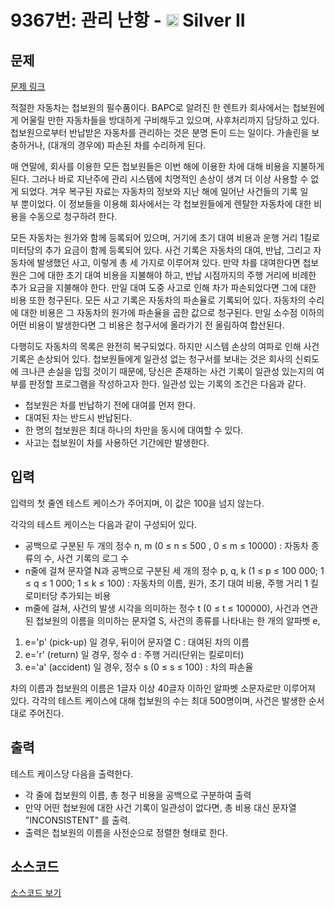 # 9367번: 관리 난항 - <img src="https://static.solved.ac/tier_small/9.svg" style="height:20px" /> Silver II

<!-- performance -->

<!-- 문제 제출 후 깃허브에 푸시를 했을 때 제출한 코드의 성능이 입력될 공간입니다.-->

<!-- end -->

## 문제

[문제 링크](https://boj.kr/9367)


<p>적절한 자동차는 첩보원의 필수품이다. BAPC로 알려진 한 렌트카 회사에서는 첩보원에게 어울릴 만한 자동차들을 방대하게 구비해두고 있으며, 사후처리까지 담당하고 있다. 첩보원으로부터 반납받은&nbsp;자동차를 관리하는 것은 분명 돈이 드는 일이다. 가솔린을 보충하거나, (대개의 경우에) 파손된 차를 수리하게 된다.</p>

<p>매 연말에, 회사를 이용한 모든 첩보원들은 이번 해에 이용한 차에 대해 비용을 지불하게 된다. 그러나 바로&nbsp;지난주에 관리 시스템에 치명적인 손상이 생겨 더 이상 사용할 수 없게 되었다. 겨우&nbsp;복구된 자료는 자동차의 정보와 지난 해에 일어난 사건들의 기록 일부&nbsp;뿐이었다. 이 정보들을 이용해 회사에서는 각 첩보원들에게 렌탈한 자동차에 대한 비용을 수동으로&nbsp;청구하려 한다.</p>

<p>모든 자동차는 원가와 함께 등록되어 있으며, 거기에&nbsp;초기 대여 비용과 운행 거리 1킬로미터당의 추가 요금이 함께 등록되어 있다. 사건 기록은 자동차의 대여, 반납, 그리고 자동차에 발생했던 사고, 이렇게&nbsp;총&nbsp;세 가지로 이루어져 있다. 만약 차를 대여한다면 첩보원은 그에 대한 초기&nbsp;대여 비용을 지불해야 하고, 반납 시점까지의&nbsp;주행 거리에 비례한 추가 요금을 지불해야 한다. 만일 대여 도중&nbsp;사고로 인해 차가 파손되었다면 그에 대한 비용 또한 청구된다. 모든 사고 기록은 자동차의 파손율로 기록되어 있다. 자동차의 수리에 대한 비용은 그 자동차의 원가에 파손율을 곱한 값으로 청구된다. 만일 소수점 이하의 어떤&nbsp;비용이 발생한다면 그 비용은 청구서에 올라가기 전&nbsp;올림하여 합산된다.</p>

<p>다행히도&nbsp;자동차의 목록은 완전히 복구되었다. 하지만 시스템 손상의 여파로 인해 사건 기록은 손상되어 있다. 첩보원들에게 일관성 없는 청구서를 보내는 것은 회사의 신뢰도에 크나큰 손실을 입힐 것이기 때문에, 당신은 존재하는 사건 기록이 일관성 있는지의 여부를&nbsp;판정할 프로그램을 작성하고자 한다. 일관성 있는 기록의 조건은 다음과 같다.&nbsp;</p>

<ul>
<li>첩보원은 차를 반납하기 전에 대여를 먼저 한다.</li>
<li>대여된 차는 반드시&nbsp;반납된다.</li>
<li>한 명의 첩보원은 최대 하나의 차만을 동시에 대여할 수 있다.</li>
<li>사고는 첩보원이 차를 사용하던 기간에만 발생한다.</li>
</ul>



## 입력


<p>입력의 첫 줄엔 테스트 케이스가 주어지며, 이 값은 100을 넘지 않는다.</p>

<p>각각의 테스트 케이스는 다음과 같이 구성되어 있다.</p>

<ul>
<li>공백으로 구분된 두 개의 정수 n, m (0 ≤ n ≤ 500 , 0 ≤ m ≤ 10000) : 자동차 종류의 수, 사건 기록의 로그 수</li>
<li>n줄에 걸쳐 문자열 N과 공백으로 구분된 세 개의 정수 p, q, k (1 ≤ p ≤ 100 000; 1 ≤ q ≤ 1 000; 1 ≤ k ≤ 100) : 자동차의 이름, 원가,&nbsp;초기 대여 비용, 주행 거리 1 킬로미터당 추가되는 비용</li>
<li>m줄에 걸쳐, 사건의 발생 시각을 의미하는&nbsp;정수 t (0 ≤ t ≤ 100000), 사건과 연관된 첩보원의 이름을 의미하는&nbsp;문자열 S, 사건의 종류를 나타내는&nbsp;한 개의 알파벳 e,&nbsp;</li>
</ul>

<ol>
<li>e='p' (pick-up)&nbsp;일 경우, 뒤이어 문자열 C : 대여된 차의 이름</li>
<li>e='r' (return) 일 경우, 정수 d : 주행 거리(단위는 킬로미터)</li>
<li>e='a' (accident) 일 경우, 정수 s (0 ≤ s ≤ 100) : 차의 파손율</li>
</ol>

<p>차의 이름과 첩보원의 이름은 1글자 이상 40글자 이하인 알파벳 소문자로만 이루어져 있다. 각각의 테스트 케이스에 대해 첩보원의 수는 최대 500명이며, 사건은 발생한 순서대로 주어진다.</p>



## 출력


<p>테스트 케이스당 다음을 출력한다.</p>

<ul>
<li>각 줄에 첩보원의 이름, 총 청구 비용을 공백으로 구분하여 출력</li>
<li>만약 어떤 첩보원에 대한 사건 기록이 일관성이 없다면, 총 비용 대신 문자열 "INCONSISTENT" 를 출력.</li>
<li>출력은 첩보원의 이름을 사전순으로 정렬한 형태로 한다.</li>
</ul>



## 소스코드

[소스코드 보기](관리%20난항.cpp)